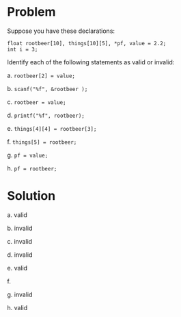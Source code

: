# Problem
Suppose you have these declarations:
```
float rootbeer[10], things[10][5], *pf, value = 2.2; 
int i = 3;
```
Identify each of the following statements as valid or invalid:

a. `rootbeer[2] = value;`

b. `scanf("%f", &rootbeer );`

c. `rootbeer = value;`

d. `printf("%f", rootbeer);`

e. `things[4][4] = rootbeer[3];`

f. `things[5] = rootbeer;`

g. `pf = value;`

h. `pf = rootbeer;`

# Solution
a. valid

b. invalid

c. invalid

d. invalid

e. valid

f. 

g. invalid

h. valid


